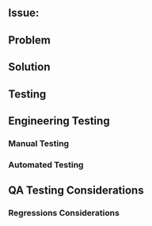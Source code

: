 ## Issue: <!-- link the issue or issues this PR resolves here -->
<!-- If your PR depends on changes from another pr link them here and describe why they are needed in your solution section. -->

## Problem
<!-- Describe the root cause of the issue you are resolving. This may include what behavior is observed and why it is not desirable. If this is a new feature describe why we need this feature and how it will be used. -->
## Solution
<!-- Describe what you changed to fix the issue. Relate your changes back to the original issue / feature and explain how this addresses the issue. -->

## Testing
<!-- Note: Confirm if the repro steps in the GitHub issue are valid, if not, please update the issue with accurate repro steps. -->

## Engineering Testing
### Manual Testing
<!-- Describe what manual testing you did (if no testing was done, explain why). -->

### Automated Testing
<!--If you added/updated unit/integration/validation tests, describe what cases they cover and do not cover. -->

## QA Testing Considerations
<!-- Highlight areas or (additional) cases that QA should test w.r.t a fresh install as well as the upgrade scenarios -->

### Regressions Considerations
<!-- Dedicated section to specifically call out any areas that with higher chance of regressions caused by this change, include estimation of probability of regressions -->